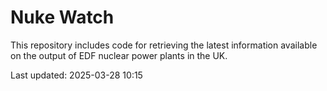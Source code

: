 # Nuke Watch

This repository includes code for retrieving the latest information available on the output of EDF nuclear power plants in the UK.

Last updated: 2025-03-28 10:15